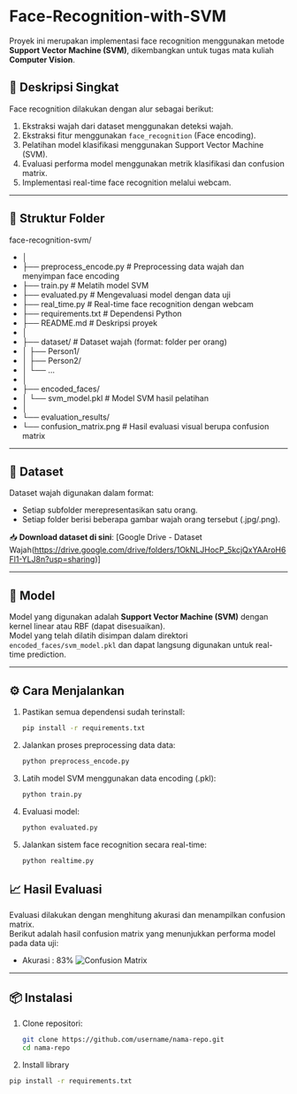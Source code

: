 # Face-Recognition-with-SVM
Proyek ini merupakan implementasi face recognition menggunakan metode **Support Vector Machine (SVM)**, dikembangkan untuk tugas mata kuliah **Computer Vision**.

## 🧠 Deskripsi Singkat

Face recognition dilakukan dengan alur sebagai berikut:
1. Ekstraksi wajah dari dataset menggunakan deteksi wajah.
2. Ekstraksi fitur menggunakan `face_recognition` (Face encoding).
3. Pelatihan model klasifikasi menggunakan Support Vector Machine (SVM).
4. Evaluasi performa model menggunakan metrik klasifikasi dan confusion matrix.
5. Implementasi real-time face recognition melalui webcam.

---

## 📁 Struktur Folder
face-recognition-svm/
- │
- ├── preprocess_encode.py # Preprocessing data wajah dan menyimpan face encoding
- ├── train.py # Melatih model SVM
- ├── evaluated.py # Mengevaluasi model dengan data uji
- ├── real_time.py # Real-time face recognition dengan webcam
- ├── requirements.txt # Dependensi Python
- ├── README.md # Deskripsi proyek
- │
- ├── dataset/ # Dataset wajah (format: folder per orang)
- │ ├── Person1/
- │ ├── Person2/
- │ └── ...
- │
- ├── encoded_faces/
- │ └── svm_model.pkl # Model SVM hasil pelatihan
- │
- └── evaluation_results/
- └── confusion_matrix.png # Hasil evaluasi visual berupa confusion matrix

---

## 📂 Dataset

Dataset wajah digunakan dalam format:
- Setiap subfolder merepresentasikan satu orang.
- Setiap folder berisi beberapa gambar wajah orang tersebut (.jpg/.png).

📥 **Download dataset di sini**: [Google Drive - Dataset Wajah(https://drive.google.com/drive/folders/1OkNLJHocP_5kcjQxYAAroH6Fl1-YLJ8n?usp=sharing)]


---

## 💾 Model

Model yang digunakan adalah **Support Vector Machine (SVM)** dengan kernel linear atau RBF (dapat disesuaikan).  
Model yang telah dilatih disimpan dalam direktori `encoded_faces/svm_model.pkl` dan dapat langsung digunakan untuk real-time prediction.

---

## ⚙️ Cara Menjalankan

1. Pastikan semua dependensi sudah terinstall:
   ```bash
   pip install -r requirements.txt
2. Jalankan proses preprocessing data data:
   ```bash
   python preprocess_encode.py
3. Latih model SVM menggunakan data encoding (.pkl):
   ```bash
   python train.py
4. Evaluasi model:
   ```bash
   python evaluated.py
5. Jalankan sistem face recognition secara real-time:
   ```bash
   python realtime.py

## 📈 Hasil Evaluasi

Evaluasi dilakukan dengan menghitung akurasi dan menampilkan confusion matrix.  
Berikut adalah hasil confusion matrix yang menunjukkan performa model pada data uji:
- Akurasi : 83%
![Confusion Matrix](confusion_matrix3.png)

---

## 📦 Instalasi

1. Clone repositori:
   ```bash
   git clone https://github.com/username/nama-repo.git
   cd nama-repo
2. Install library
```bash
pip install -r requirements.txt
